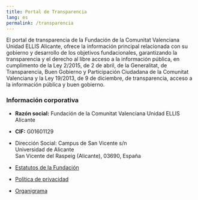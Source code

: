 ```yaml
---
title: Portal de Transparencia
lang: es
permalink: /transparencia
---
```


El portal de transparencia de la Fundación de la Comunitat Valenciana Unidad ELLIS Alicante, ofrece la información principal relacionada con su gobierno y desarrollo de los objetivos fundacionales, garantizando la transparencia y el derecho al libre acceso a la información pública, en cumplimento de la Ley 2/2015, de 2 de abril, de la Generalitat, de Transparencia, Buen Gobierno y Participación Ciudadana de la Comunitat Valenciana y la Ley 19/2013, de 9 de diciembre, de transparencia, acceso a la información pública y buen gobierno.

### Información corporativa

* **Razón social:** Fundación de la Comunitat Valenciana Unidad ELLIS Alicante

* **CIF:**  G01601129

* Dirección Social: Campus de San Vicente s/n<br>
  Universidad de Alicante<br>
  San Vicente del Raspeig (Alicante), 03690, España

* [Estatutos de la Fundación](statutes.es.md)

* [Política de privacidad](privacy.en.md)

* [Organigrama](governance.en.md)

  